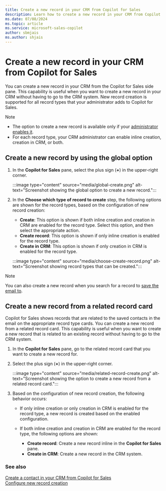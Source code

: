 ```yaml
---
title: Create a new record in your CRM from Copilot for Sales
description: Learn how to create a new record in your CRM from Copilot for Sales.
ms.date: 07/08/2024
ms.topic: article
ms.service: microsoft-sales-copilot
author: sbmjais
ms.author: shjais
---
```


# Create a new record in your CRM from Copilot for Sales

You can create a new record in your CRM from the Copilot for Sales side pane. This capability is useful when you want to create a new record in your CRM without having to go to the CRM system. New record creation is supported for all record types that your administrator adds to Copilot for Sales.

> [!NOTE]
> - The option to create a new record is available only if your [administrator enables it](customize-forms-and-fields.md#configure-new-record-creation).
> - For each record type, your CRM administrator can enable inline creation, creation in CRM, or both.

## Create a new record by using the global option

1. In the **Copilot for Sales** pane, select the plus sign (**+**) in the upper-right corner.

    :::image type="content" source="media/global-create.png" alt-text="Screenshot showing the global option to create a new record.":::

1. In the **Choose which type of record to create** step, the following options are shown for the record types, based on the configuration of new record creation:

    - **Create**: This option is shown if both inline creation and creation in CRM are enabled for the record type. Select this option, and then select the appropriate action.
    - **Create record**: This option is shown if only inline creation is enabled for the record type.
    - **Create in CRM**: This option is shown if only creation in CRM is enabled for the record type.

    :::image type="content" source="media/choose-create-record.png" alt-text="Screenshot showing record types that can be created.":::

> [!NOTE]
> You can also create a new record when you search for a record to [save the email to](save-outlook-activities-crm.md).

## Create a new record from a related record card

Copilot for Sales shows records that are related to the saved contacts in the email on the appropriate record type cards. You can create a new record from a related record card. This capability is useful when you want to create a new record that is related to an existing record without having to go to the CRM system.

1. In the **Copilot for Sales** pane, go to the related record card that you want to create a new record for.
1. Select the plus sign (**+**) in the upper-right corner.

    :::image type="content" source="media/related-record-create.png" alt-text="Screenshot showing the option to create a new record from a related record card.":::

1. Based on the configuration of new record creation, the following behavior occurs:

    - If only inline creation or only creation in CRM is enabled for the record type, a new record is created based on the enabled configuration.
    - If both inline creation and creation in CRM are enabled for the record type, the following options are shown:

        - **Create record**: Create a new record inline in the **Copilot for Sales** pane.
        - **Create in CRM**: Create a new record in the CRM system.

### See also

[Create a contact in your CRM from Copilot for Sales](create-contact-crm-sales-copilot.md)<br>
[Configure new record creation](customize-forms-and-fields.md#configure-new-record-creation)

